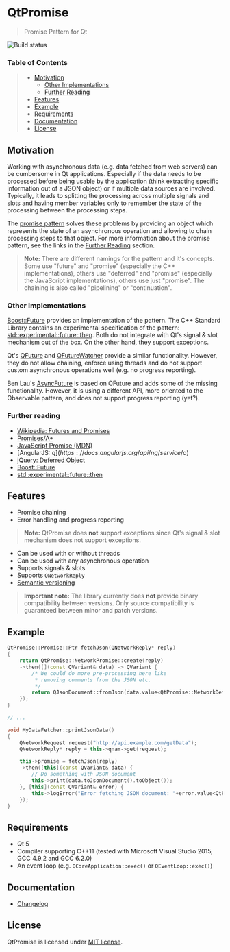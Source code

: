 # #

# QtPromise #

> Promise Pattern for Qt

![Build status](https://gitlab.com/julrich/QtPromise/badges/master/build.svg)

### Table of Contents ###
> - [Motivation](#motivation)
>   - [Other Implementations](#other-implementations)
>   - [Further Reading](#further-reading)
> - [Features](#features)
> - [Example](#example)
> - [Requirements](#requirements)
> - [Documentation](#documentation)
> - [License](#license)


<a name="motivation"></a>
## Motivation ##
Working with asynchronous data (e.g. data fetched from web servers) can be cumbersome in Qt applications. Especially if the data needs to be processed before being usable by the application (think extracting specific information out of a JSON object) or if multiple data sources are involved.
Typically, it leads to splitting the processing across multiple signals and slots and having member variables only to remember the state of the processing between the processing steps.

The [promise pattern](https://en.wikipedia.org/wiki/Futures_and_promises) solves these problems by providing an object which represents the state of an asynchronous operation and allowing to chain processing steps to that object.
For more information about the promise pattern, see the links in the [Further Reading](#further-reading) section.

> **Note:** There are different namings for the pattern and it's concepts.
> Some use "future" and "promise" (especially the C++ implementations), others use "deferred" and "promise" (especially the JavaScript implementations), others use just "promise".
> The chaining is also called "pipelining" or "continuation".

<a name="other-implementations"></a>
### Other Implementations ###
[Boost::Future](http://www.boost.org/doc/libs/1_63_0/doc/html/thread/synchronization.html#thread.synchronization.futures.then) provides an implementation of the pattern.
The C++ Standard Library contains an experimental specification of the pattern: [std::experimental::future::then](http://en.cppreference.com/w/cpp/experimental/future/then).
Both do not integrate with Qt's signal & slot mechanism out of the box. On the other hand, they support exceptions.

Qt's [QFuture](http://doc.qt.io/qt-5.6/qfuture.html) and [QFutureWatcher](http://doc.qt.io/qt-5.6/qfuturewatcher.html) provide a similar functionality.
However, they do not allow chaining, enforce using threads and do not support custom asynchronous operations well (e.g. no progress reporting).

Ben Lau's [AsyncFuture](https://github.com/benlau/asyncfuture) is based on QFuture and adds some of the missing functionality.
However, it is using a different API, more oriented to the Observable pattern, and does not support progress reporting (yet?).

<a name="further-reading"></a>
### Further reading ###

- [Wikipedia: Futures and Promises](https://en.wikipedia.org/wiki/Futures_and_promises)
- [Promises/A+](https://promisesaplus.com)
- [JavaScript Promise (MDN)](https://developer.mozilla.org/en-US/docs/Web/JavaScript/Reference/Global_Objects/Promise)
- [AngularJS: $q](https://docs.angularjs.org/api/ng/service/$q)
- [jQuery: Deferred Object](https://api.jquery.com/category/deferred-object)
- [Boost::Future](http://www.boost.org/doc/libs/1_63_0/doc/html/thread/synchronization.html#thread.synchronization.futures.then)
- [std::experimental::future::then](http://en.cppreference.com/w/cpp/experimental/future/then)


<a name="features"></a>
## Features ##
- Promise chaining
- Error handling and progress reporting
> **Note:** QtPromise does **not** support exceptions since Qt's signal & slot mechanism does not support exceptions.
- Can be used with or without threads
- Can be used with any asynchronous operation
- Supports signals & slots
- Supports `QNetworkReply`
- [Semantic versioning](http://semver.org/)
> **Important note:** The library currently does **not** provide binary compatibility between versions. Only source compatibility is guaranteed between minor and patch versions.


<a name="example"></a>
## Example ##

```cpp
QtPromise::Promise::Ptr fetchJson(QNetworkReply* reply)
{
	return QtPromise::NetworkPromise::create(reply)
	->then([](const QVariant& data) -> QVariant {
		/* We could do more pre-processing here like
		 * removing comments from the JSON etc.
		 */
		return QJsonDocument::fromJson(data.value<QtPromise::NetworkDeferred::ReplyData>().data);
	});
}

// ...

void MyDataFetcher::printJsonData()
{
	QNetworkRequest request("http://api.example.com/getData");
	QNetworkReply* reply = this->qnam->get(request);

	this->promise = fetchJson(reply)
	->then([this](const QVariant& data) {
		// Do something with JSON document
		this->print(data.toJsonDocument().toObject());
	}, [this](const QVariant& error) {
		this->logError("Error fetching JSON document: "+error.value<QtPromise::NetworkDeferred::Error>().message);
	});
}
```


<a name="requirements"></a>
## Requirements ##
 - Qt 5
 - Compiler supporting C++11 (tested with Microsoft Visual Studio 2015, GCC 4.9.2 and GCC 6.2.0)
 - An event loop (e.g. `QCoreApplication::exec()` or `QEventLoop::exec()`)


<a name="documentation"></a>
## Documentation ##
- [Changelog](CHANGELOG.md)


<a name="license"></a>
## License ##
QtPromise is licensed under [MIT license](LICENSE).